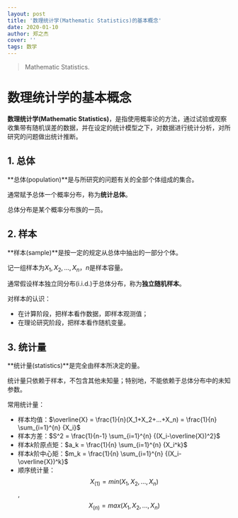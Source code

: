 ```yaml
---
layout: post
title: '数理统计学(Mathematic Statistics)的基本概念'
date: 2020-01-10
author: 郑之杰
cover: ''
tags: 数学
---
```


> Mathematic Statistics.

# 数理统计学的基本概念

**数理统计学(Mathematic Statistics)**，是指使用概率论的方法，通过试验或观察收集带有随机误差的数据，并在设定的统计模型之下，对数据进行统计分析，对所研究的问题做出统计推断。

## 1. 总体
**总体(population)**是与所研究的问题有关的全部个体组成的集合。

通常赋予总体一个概率分布，称为**统计总体**。

总体分布是某个概率分布族的一员。

## 2. 样本

**样本(sample)**是按一定的规定从总体中抽出的一部分个体。

记一组样本为$X_1,X_2,...,X_n$，$n$是样本容量。

通常假设样本独立同分布(i.i.d.)于总体分布，称为**独立随机样本**。

对样本的认识：
- 在计算阶段，把样本看作数据，即样本观测值；
- 在理论研究阶段，把样本看作随机变量。

## 3. 统计量
**统计量(statistics)**是完全由样本所决定的量。

统计量只依赖于样本，不包含其他未知量；特别地，不能依赖于总体分布中的未知参数。

常用统计量：
- 样本均值：$\overline{X} = \frac{1}{n}(X_1+X_2+...+X_n) = \frac{1}{n} \sum_{i=1}^{n} {X_i}$
- 样本方差：$S^2 = \frac{1}{n-1} \sum_{i=1}^{n} {(X_i-\overline{X})^2}$
- 样本$k$阶原点矩：$a_k = \frac{1}{n} \sum_{i=1}^{n} {X_i^k}$
- 样本$k$阶中心矩：$m_k = \frac{1}{n} \sum_{i=1}^{n} {(X_i-\overline{X})^k}$
- 顺序统计量：$$X_{(1)}=min(X_1,X_2,...,X_n)$$, $$X_{(n)}=max(X_1,X_2,...,X_n)$$



